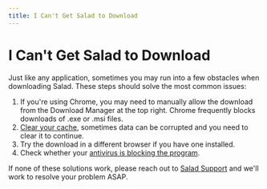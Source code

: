 ```yaml
---
title: I Can't Get Salad to Download
---
```


# I Can't Get Salad to Download

Just like any application, sometimes you may run into a few obstacles when downloading Salad. These steps should solve
the most common issues:

1. If you're using Chrome, you may need to manually allow the download from the Download Manager at the top right.
   Chrome frequently blocks downloads of .exe or .msi files.
2. [Clear your cache](https://www.wikihow.com/Clear-Cache-and-Cookies), sometimes data can be corrupted and you need to
   clear it to continue.
3. Try the download in a different browser if you have one installed.
4. Check whether your
   [antivirus is blocking the program](https://smallbusiness.chron.com/install-program-avast-blocks-80037.html).

If none of these solutions work, please reach out to
[Salad Support](https://support.salad.com/article/216-how-to-create-a-support-ticket) and we'll work to resolve your
problem ASAP.

